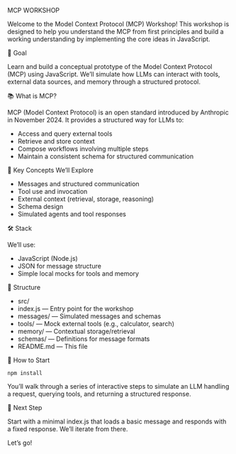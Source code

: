 MCP WORKSHOP

Welcome to the Model Context Protocol (MCP) Workshop! This workshop is designed to help you understand the MCP from first principles and build a working understanding by implementing the core ideas in JavaScript.

🚀 Goal

Learn and build a conceptual prototype of the Model Context Protocol (MCP) using JavaScript. We’ll simulate how LLMs can interact with tools, external data sources, and memory through a structured protocol.

📚 What is MCP?

MCP (Model Context Protocol) is an open standard introduced by Anthropic in November 2024. It provides a structured way for LLMs to:

- Access and query external tools
- Retrieve and store context
- Compose workflows involving multiple steps
- Maintain a consistent schema for structured communication

🧠 Key Concepts We’ll Explore

- Messages and structured communication
- Tool use and invocation
- External context (retrieval, storage, reasoning)
- Schema design
- Simulated agents and tool responses

🛠 Stack

We’ll use:

- JavaScript (Node.js)
- JSON for message structure
- Simple local mocks for tools and memory

🧩 Structure

- src/
- index.js — Entry point for the workshop
- messages/ — Simulated messages and schemas
- tools/ — Mock external tools (e.g., calculator, search)
- memory/ — Contextual storage/retrieval
- schemas/ — Definitions for message formats
- README.md — This file

🏁 How to Start

```
npm install
```

You’ll walk through a series of interactive steps to simulate an LLM handling a request, querying tools, and returning a structured response.

📌 Next Step

Start with a minimal index.js that loads a basic message and responds with a fixed response. We’ll iterate from there.

Let’s go!
